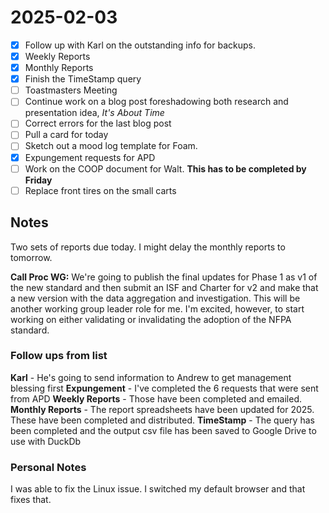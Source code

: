 # 2025-02-03

-[X] Follow up with Karl on the outstanding info for backups.
-[X] Weekly Reports
-[X] Monthly Reports
-[X] Finish the TimeStamp query
-[ ] Toastmasters Meeting
-[ ] Continue work on a blog post foreshadowing both research and presentation idea, *It's About Time*
-[ ] Correct errors for the last blog post
-[ ] Pull a card for today
-[ ] Sketch out a mood log template for Foam.
-[X] Expungement requests for APD
-[ ] Work on the COOP document for Walt. **This has to be completed by Friday**
-[ ] Replace front tires on the small carts

## Notes

Two sets of reports due today. I might delay the monthly reports to tomorrow.

**Call Proc WG:** We're going to publish the final updates for Phase 1 as v1 of the new standard and then submit an ISF and Charter for v2 and make that a new version with the data aggregation and investigation. This will be another working group leader role for me. I'm excited, however, to start working on either validating or invalidating the adoption of the NFPA standard.

### Follow ups from list

**Karl** - He's going to send information to Andrew to get management blessing first
**Expungement** - I've completed the 6 requests that were sent from APD
**Weekly Reports** - Those have been completed and emailed.
**Monthly Reports** - The report spreadsheets have been updated for 2025. These have been completed and distributed.
**TimeStamp** - The query has been completed and the output csv file has been saved to Google Drive to use with DuckDb

### Personal Notes

I was able to fix the Linux issue. I switched my default browser and that fixes that. 
